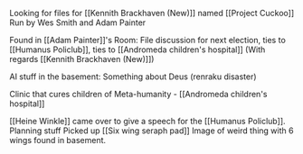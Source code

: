Looking for files for [[Kennith Brackhaven (New)]] named [[Project Cuckoo]]
Run by Wes Smith and Adam Painter

Found in [[Adam Painter]]'s Room:
File discussion for next election, ties to [[Humanus Policlub]], ties to [[Andromeda children's hospital]] (With regards [[Kennith Brackhaven (New)]])

AI stuff in the basement: Something about Deus (renraku disaster)

Clinic that cures children of Meta-humanity - [[Andromeda children's hospital]]

[[Heine Winkle]] came over to give a speech for the [[Humanus Policlub]]. Planning stuff
Picked up [[Six wing seraph pad]] Image of weird thing with 6 wings found in basement.